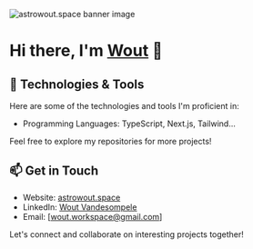 <!-- Add your banner image here -->
![astrowout.space banner image](https://media.graphassets.com/o8hH6KHIQmqnxEBvKwa3)

# Hi there, I'm [Wout](https://astrowout.space) 👋

## 🔧 Technologies & Tools

Here are some of the technologies and tools I'm proficient in:

- Programming Languages: TypeScript, Next.js, Tailwind...

Feel free to explore my repositories for more projects!

## 📫 Get in Touch

- Website: [astrowout.space](https://astrowout.space)
- LinkedIn: [Wout Vandesompele](https://www.linkedin.com/in/wout-vandesompele/)
- Email: [wout.workspace@gmail.com]

Let's connect and collaborate on interesting projects together!

<!-- Add any additional sections or badges you want to showcase -->
